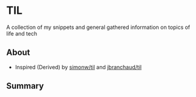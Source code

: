 # TIL

A collection of my snippets and general gathered information on topics of life and tech


## About
- Inspired (Derived) by [simonw/til](https://github.com/simonw/til) and [jbranchaud/til](https://github.com/jbranchaud/til)


## Summary


